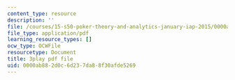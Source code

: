 ```yaml
---
content_type: resource
description: ''
file: /courses/15-s50-poker-theory-and-analytics-january-iap-2015/0000ab882d0c6d237da88f30afde5269_MnbQjpejZt4.pdf
file_type: application/pdf
learning_resource_types: []
ocw_type: OCWFile
resourcetype: Document
title: 3play pdf file
uid: 0000ab88-2d0c-6d23-7da8-8f30afde5269
---
```

